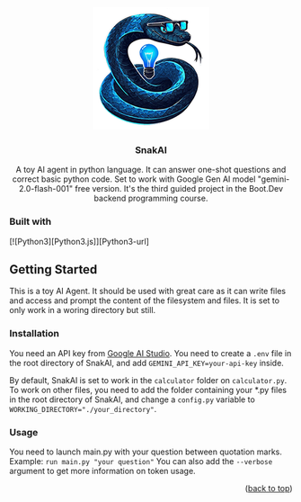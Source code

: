 <a id="readme-top"></a>

<div align="center">
    <a href="https://github.com/Infornographie/SnakAI">
        <img src="images/logo.png" alt="Logo" width="206" height="218">
    </a>
    <h3 align="center">SnakAI</h3>
    <p align="center">
        A toy AI agent in python language. It can answer one-shot questions and correct basic python code. Set to work with Google Gen AI model "gemini-2.0-flash-001" free version.
        It's the third guided project in the Boot.Dev backend programming course. 
    </p>
</div>

### Built with

[![Python3][Python3.js]][Python3-url]

## Getting Started

This is a toy AI Agent. It should be used with great care as it can write files and access and prompt the content of the filesystem and files. It is set to only work in a woring directory but still.

### Installation

You need an API key from [Google AI Studio](https://aistudio.google.com/). 
You need to create a `.env` file in the root directory of SnakAI, and add `GEMINI_API_KEY=your-api-key` inside.

By default, SnakAI is set to work in the `calculator` folder on `calculator.py`. To work on other files, you need to add the folder containing your *.py files in the root directory of SnakAI, and change a `config.py` variable to `WORKING_DIRECTORY="./your_directory"`.

### Usage

You need to launch main.py with your question between quotation marks.
Example: `run main.py "your question"`
You can also add the `--verbose` argument to get more information on token usage.

<p align="right">(<a href="#readme-top">back to top</a>)</p>